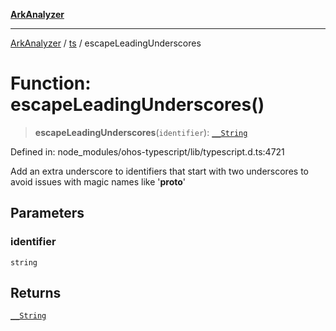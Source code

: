 [**ArkAnalyzer**](../../../../README.md)

***

[ArkAnalyzer](../../../../globals.md) / [ts](../README.md) / escapeLeadingUnderscores

# Function: escapeLeadingUnderscores()

> **escapeLeadingUnderscores**(`identifier`): [`__String`](../type-aliases/String.md)

Defined in: node\_modules/ohos-typescript/lib/typescript.d.ts:4721

Add an extra underscore to identifiers that start with two underscores to avoid issues with magic names like '__proto__'

## Parameters

### identifier

`string`

## Returns

[`__String`](../type-aliases/String.md)
